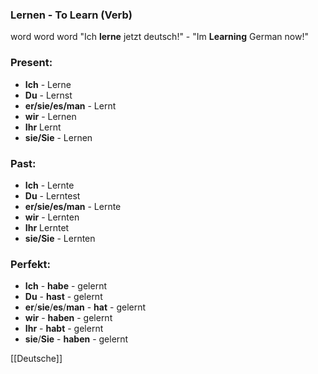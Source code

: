 ### Lernen - To Learn   (Verb)

word word word
"Ich **lerne** jetzt deutsch!" - "Im **Learning** German now!"

### Present:
* **Ich** - Lerne 
* **Du** - Lernst
* **er/sie/es/man** - Lernt
* **wir** - Lernen
* **Ihr** Lernt
* **sie/Sie** - Lernen


### Past:
* **Ich** - Lernte
* **Du** - Lerntest
* **er/sie/es/man** - Lernte
* **wir** - Lernten
* **Ihr** Lerntet
* **sie/Sie** - Lernten


### Perfekt:
* **Ich** - **habe** - gelernt
* **Du** - **hast** - gelernt
* **er**/**sie**/**es**/**man** - **hat** - gelernt
* **wir** - **haben** - gelernt
* **Ihr** - **habt** - gelernt
* **sie**/**Sie** - **haben** - gelernt



[[Deutsche]]